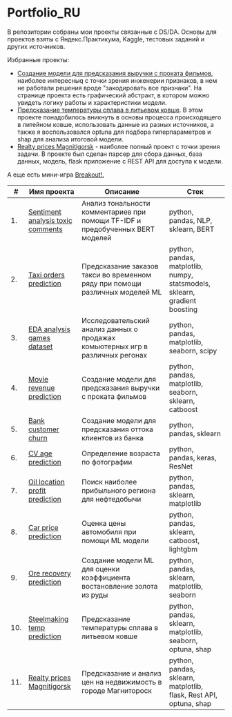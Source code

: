 # Portfolio_RU

В репозитории собраны мои проекты связанные с DS/DA. Основы для проектов взяты с Яндекс.Практикума, Kaggle, тестовых заданий и других источников.

Избранные проекты:
- [Создание модели для предсказания выручки с проката фильмов](https://github.com/dmakhazen/portfolio/tree/main/movies_revenue_prediction), наиболее интересныq с точки зрения инженерии признаков, в нем не работали решения вроде "закодировать все признаки". На странице проекта есть графический абстракт, в котором можно увидеть логику работы и характеристики модели.
- [Предсказание температуры сплава в литьевом ковше](https://github.com/dmakhazen/portfolio/tree/main/steelmaking#readme). В этом проекте понадобилось вникнуть в основы процесса происходящего в литейном ковше, использовать данные из разных источников, а также я воспользовался optuna для подбора гиперпараметров и shap для анализа итоговой модели.
- [Realty prices Magnitigorsk](https://github.com/dmakhazen/realty_ds/tree/main) - наиболее полный проект с точки зрения задачи. В проекте был сделан парсер для сбора данных, база данных, модель, flask приложение с REST API для доступа к модели.

А еще есть мини-игра [Breakout!](https://codeinplace.stanford.edu/cip3/share/HxMNul1cmaTTNyLUXD6Y)[.](https://codeinplace.stanford.edu/cip3/share/M3fZDX4z8CeNFPEtVQk7)

| #    | Имя проекта                | Описание                                                         | Стек                                                          |
| ---- | --------------------------- | --------------------------------------------------------------- | ------------------------------------------------------------- |
| 1.   | [Sentiment analysis toxic comments](https://github.com/dmakhazen/portfolio/tree/main/NLP_sentiment_analysis#readme) | Анализ тональности комментариев при помощи TF-IDF и предобученных BERT моделей | python, pandas, NLP, sklearn, BERT |
| 2.   | [Taxi orders prediction](https://github.com/dmakhazen/portfolio/tree/main/taxi_orders_prediction#readme)  | Предсказание заказов такси во временном ряду при помощи различных моделей ML | python, pandas, matplotlib, numpy, statsmodels, sklearn, gradient boosting |
| 3.   | [EDA analysis games dataset](https://github.com/dmakhazen/portfolio/tree/main/EDA_games#readme) | Исследовательский анализ данных о продажах комьютерных игр в различных регонах | python, pandas, matplotlib, seaborn, scipy |
| 4.   | [Movie revenue prediction](https://github.com/dmakhazen/portfolio/tree/main/movies_revenue_prediction#readme) | Создание модели для предсказания выручки с проката фильмов | python, pandas, matplotlib, seaborn, sklearn, catboost |
| 5.   | [Bank customer churn](https://github.com/dmakhazen/portfolio/tree/main/bank_customer_churn#readme) | Создание модели для предсказания оттока клиентов из банка | python, pandas, sklearn |
| 6.   | [CV age prediction](https://github.com/dmakhazen/portfolio/tree/main/CV_age_prediction#readme) | Определение возраста по фотографии | python, pandas, keras, ResNet |
| 7.   | [Oil location profit prediction](https://github.com/dmakhazen/portfolio/tree/main/oil_location_profit_prediction#readme) | Поиск наиболее прибыльного региона для нефтедобычи | python, pandas, sklearn, matplotlib |
| 8.   | [Car price prediction](https://github.com/dmakhazen/portfolio/tree/main/car_price_prediction#readme) | Оценка цены автомобиля при помощи ML модели | python, pandas, sklearn, catboost, lightgbm |
| 9.   | [Ore recovery prediction](https://github.com/dmakhazen/portfolio/tree/main/ore_recovery_prediction#readme) | Создание модели ML для оценки коэффициента востановление золота из руды | python, pandas, sklearn, matplotlib, seaborn |
| 10.   | [Steelmaking temp prediction](https://github.com/dmakhazen/portfolio/tree/main/steelmaking#readme) | Предсказание температуры сплава в литьевом ковше | python, pandas, sklearn, matplotlib, seaborn, optuna, shap |
| 11.   | [Realty prices Magnitigorsk](https://github.com/dmakhazen/realty_ds/tree/main) | Предсказание и анализ цен на недвижимость в городе Магнитороск | python, pandas, sklearn, matplotlib, flask, Rest API, optuna, shap |
